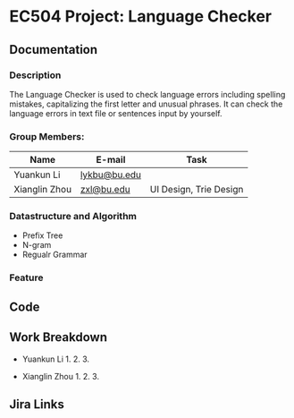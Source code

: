 # EC504 Project: Language Checker

## Documentation

### Description

The Language Checker is used to check language errors including spelling mistakes, capitalizing the first letter and unusual phrases. It can check the language errors in text file or sentences input by yourself.

### Group Members:

| Name          | E-mail      | Task                       |
| ------------- |-------------|----------------------------|
| Yuankun Li    | lykbu@bu.edu|                            |
| Xianglin Zhou | zxl@bu.edu  |  UI Design, Trie Design    |


### Datastructure and Algorithm
* Prefix Tree
* N-gram
* Regualr Grammar

### Feature

## Code

## Work Breakdown
* Yuankun Li
  1.
  2.
  3.
  
* Xianglin Zhou
  1.
  2.
  3.

## Jira Links

